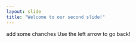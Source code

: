 ```yaml
---
layout: slide
title: "Welcome to our second slide!"
---
```

add some chanches
Use the left arrow to go back!
